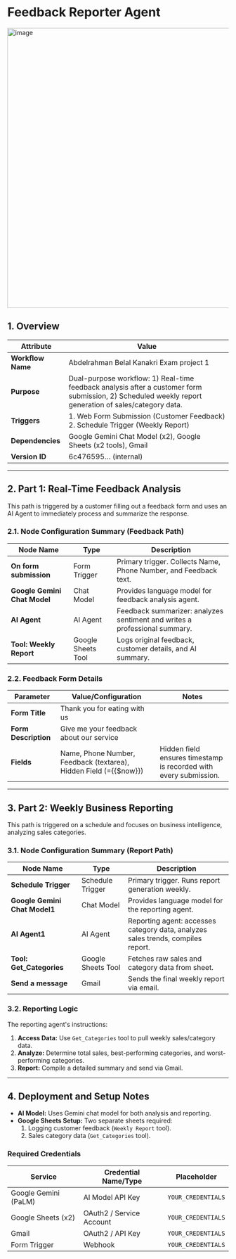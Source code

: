 # Feedback Reporter Agent

<img width="758" height="637" alt="image" src="https://github.com/user-attachments/assets/e366b0c4-9759-4192-95cb-fdd8acc70674" />

## 1. Overview
| Attribute       | Value                                                                 |
|-----------------|-----------------------------------------------------------------------|
| **Workflow Name** | Abdelrahman Belal Kanakri Exam project 1                             |
| **Purpose**       | Dual-purpose workflow: 1) Real-time feedback analysis after a customer form submission, 2) Scheduled weekly report generation of sales/category data. |
| **Triggers**      | 1. Web Form Submission (Customer Feedback) <br> 2. Schedule Trigger (Weekly Report) |
| **Dependencies**  | Google Gemini Chat Model (x2), Google Sheets (x2 tools), Gmail       |
| **Version ID**    | 6c476595… (internal)                                                 |

---

## 2. Part 1: Real-Time Feedback Analysis
This path is triggered by a customer filling out a feedback form and uses an AI Agent to immediately process and summarize the response.

### 2.1. Node Configuration Summary (Feedback Path)
| Node Name                  | Type           | Description                                                             |
|-----------------------------|----------------|-------------------------------------------------------------------------|
| **On form submission**      | Form Trigger   | Primary trigger. Collects Name, Phone Number, and Feedback text.        |
| **Google Gemini Chat Model**| Chat Model     | Provides language model for feedback analysis agent.                   |
| **AI Agent**                | AI Agent       | Feedback summarizer: analyzes sentiment and writes a professional summary. |
| **Tool: Weekly Report**     | Google Sheets Tool | Logs original feedback, customer details, and AI summary.            |

### 2.2. Feedback Form Details
| Parameter       | Value/Configuration                        | Notes                                      |
|-----------------|--------------------------------------------|--------------------------------------------|
| **Form Title**  | Thank you for eating with us               |                                            |
| **Form Description** | Give me your feedback about our service |                                            |
| **Fields**      | Name, Phone Number, Feedback (textarea), Hidden Field (={{$now}}) | Hidden field ensures timestamp is recorded with every submission. |

---

## 3. Part 2: Weekly Business Reporting
This path is triggered on a schedule and focuses on business intelligence, analyzing sales categories.

### 3.1. Node Configuration Summary (Report Path)
| Node Name                  | Type          | Description                                                             |
|-----------------------------|---------------|-------------------------------------------------------------------------|
| **Schedule Trigger**        | Schedule Trigger | Primary trigger. Runs report generation weekly.                         |
| **Google Gemini Chat Model1** | Chat Model  | Provides language model for the reporting agent.                        |
| **AI Agent1**               | AI Agent       | Reporting agent: accesses category data, analyzes sales trends, compiles report. |
| **Tool: Get_Categories**    | Google Sheets Tool | Fetches raw sales and category data from sheet.                      |
| **Send a message**          | Gmail          | Sends the final weekly report via email.                                |

### 3.2. Reporting Logic
The reporting agent's instructions:

1. **Access Data:** Use `Get_Categories` tool to pull weekly sales/category data.  
2. **Analyze:** Determine total sales, best-performing categories, and worst-performing categories.  
3. **Report:** Compile a detailed summary and send via Gmail.  

---

## 4. Deployment and Setup Notes

- **AI Model:** Uses Gemini chat model for both analysis and reporting.  
- **Google Sheets Setup:** Two separate sheets required:  
  1. Logging customer feedback (`Weekly Report` tool).  
  2. Sales category data (`Get_Categories` tool).  

### Required Credentials
| Service                        | Credential Name/Type         | Placeholder           |
|--------------------------------|-----------------------------|---------------------|
| Google Gemini (PaLM)           | AI Model API Key            | `YOUR_CREDENTIALS`  |
| Google Sheets (x2)             | OAuth2 / Service Account    | `YOUR_CREDENTIALS`  |
| Gmail                          | OAuth2 / API Key            | `YOUR_CREDENTIALS`  |
| Form Trigger                   | Webhook                     | `YOUR_CREDENTIALS`  |
